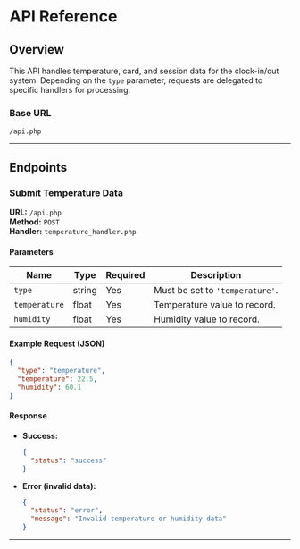 # API Reference

## Overview
This API handles temperature, card, and session data for the clock-in/out system. Depending on the `type` parameter, requests are delegated to specific handlers for processing.

### Base URL
`/api.php`

---

## Endpoints

### Submit Temperature Data
**URL:** `/api.php`  
**Method:** `POST`  
**Handler:** `temperature_handler.php`

#### Parameters
| Name        | Type   | Required | Description                        |
|-------------|--------|----------|------------------------------------|
| `type`      | string | Yes      | Must be set to `'temperature'`.    |
| `temperature` | float | Yes      | Temperature value to record.       |
| `humidity`  | float  | Yes      | Humidity value to record.          |

#### Example Request (JSON)
```json
{
  "type": "temperature",
  "temperature": 22.5,
  "humidity": 60.1
}
```

#### Response
- **Success:**
    ```json
    {
      "status": "success"
    }
    ```
- **Error (invalid data):**
    ```json
    {
      "status": "error",
      "message": "Invalid temperature or humidity data"
    }
    ```

---


